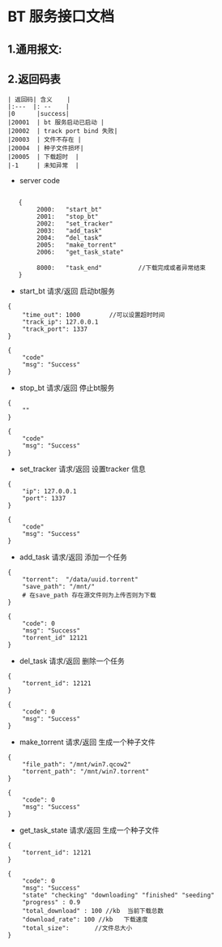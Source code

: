 # BT 服务接口文档

## 1.通用报文:

## 2.返回码表
    | 返回码| 含义    |
    |:---  |: --    |
    |0		|success|
    |20001	| bt 服务启动已启动 |
    |20002 	| track port bind 失败|
    |20003	| 文件不存在	|
    |20004	| 种子文件损坏|
    |20005	| 下载超时	|
    |-1		| 未知异常	|


* server code
```

   {
   		2000:	"start_bt"
   		2001:	"stop_bt"
   		2002:	"set_tracker"
   		2003:	"add_task"   
   		2004:	“del_task” 
   		2005:	"make_torrent"
   		2006:	"get_task_state"
   		
   		8000:	"task_end"			//下载完成或者异常结束
   }
```
* start_bt 请求/返回 启动bt服务
```
{
	"time_out": 1000  		//可以设置超时时间
	"track_ip": 127.0.0.1
	"track_port": 1337
}

{
	"code"
	"msg": "Success"
}
```
*  stop_bt 请求/返回 停止bt服务
```
{
	""
}

{
	"code"
	"msg": "Success"
}
```
*  set_tracker 请求/返回 设置tracker 信息
```
{
	"ip": 127.0.0.1
	"port": 1337
}

{
	"code"
	"msg": "Success"
}
```
*  add_task 请求/返回 添加一个任务
```
{
	"torrent":  "/data/uuid.torrent"
	"save_path": "/mnt/"
	# 在save_path 存在源文件则为上传否则为下载
}

{
	"code": 0
	"msg": "Success"
	"torrent_id" 12121
}
```
*  del_task 请求/返回 删除一个任务
```
{
	"torrent_id": 12121
}

{
	"code": 0
	"msg": "Success"
}
```
*  make_torrent 请求/返回 生成一个种子文件
```
{
	"file_path": "/mnt/win7.qcow2"
	"torrent_path": "/mnt/win7.torrent"
}

{
	"code": 0
	"msg": "Success"
}
```
*  get_task_state 请求/返回 生成一个种子文件
```
{
	"torrent_id": 12121
}

{
	"code": 0
	"msg": "Success"
	"state" "checking" "downloading" "finished" "seeding" 
	"progress" : 0.9
	"total_download" : 100 //kb  当前下载总数
	"download_rate": 100 //kb	下载速度
	"total_size":		//文件总大小
}

```
